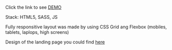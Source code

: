    Click the link to see [DEMO](https://irynazolko.github.io/creative-bakery-landing/)
   
   Stack: HTML5, SASS, JS
   
   Fully responsitive layout was made by using CSS Grid ang Flexbox (mobiles, tablets, laplops, high screens)
   
  Design of the landing page you could find [here](https://www.figma.com/file/dY3izAm0Vspsmra4lQWQIP/Bakerlab-(FE)?node-id=11342%3A1117)
